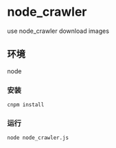 # node_crawler
use node_crawler download images

## 环境

node

### 安装
```
cnpm install
```
### 运行
```
node node_crawler.js
```
